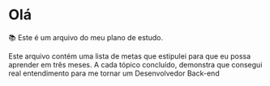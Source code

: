 # Olá

:books: Este é um arquivo do meu plano de estudo.

Este arquivo contém uma lista de metas que estipulei para que eu possa aprender em três meses. A cada tópico concluído, demonstra que consegui real entendimento para me tornar um Desenvolvedor Back-end




<img scr="https://hermes.digitalinnovation.one/articles/cover/7d407b40-57ea-433a-aa6f-4c64d13f6aec.jpg">
